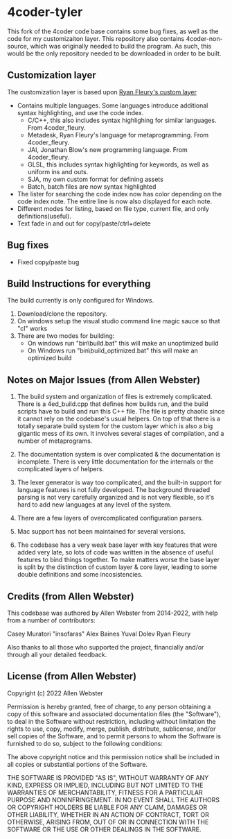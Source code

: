 # 4coder-tyler

This fork of the 4coder code base contains some bug fixes, as well as the code for my customizaiton layer. 
This repository also contains 4coder-non-source, which was originally needed to build the program. 
As such, this would be the only repository needed to be downloaded in order to be built.

## Customization layer
The customization layer is based upon [Ryan Fleury's custom layer](https://github.com/Dion-Systems/4coder_fleury)

- Contains multiple languages. Some languages introduce additional syntax highlighting, and use the code index.
    - C/C++, this also includes syntax highlighing for similar languages. From 4coder_fleury.
    - Metadesk, Ryan Fleury's language for metaprogramming. From 4coder_fleury.
    - JAI, Jonathan Blow's new programming language. From 4coder_fleury.
    - GLSL, this includes syntax highlighting for keywords, as well as uniform ins and outs.
    - SJA, my own custom format for defining assets
    - Batch, batch files are now syntax highlighted
- The lister for searching the code index now has color depending on the code index note. The entire line is now also displayed for each note.
- Different modes for listing, based on file type, current file, and only definitions(useful).
- Text fade in and out for copy/paste/ctrl+delete

## Bug fixes
- Fixed copy/paste bug

## Build Instructions for everything
The build currently is only configured for Windows.

1. Download/clone the repository.
2. On windows setup the visual studio command line magic sauce so that "cl" works
3. There are two modes for building:
   - On windows run "bin\build.bat" this will make an unoptimized build
   - On Windows run "bin\build_optimized.bat" this will make an optimized build

## Notes on Major Issues (from Allen Webster)

1. The build system and organization of files is extremely complicated. There is a 4ed_build.cpp that defines how builds run, and the build scripts have to build and run this C++ file. The file is pretty chaotic since it cannot rely on the codebase's usual helpers. On top of that there is a totally separate build system for the custom layer which is also a big gigantic mess of its own. It involves several stages of compilation, and a number of metaprograms.

2. The documentation system is over complicated & the documentation is incomplete. There is very little documentation for the internals or the complicated layers of helpers.

3. The lexer generator is way too complicated, and the built-in support for language features is not fully developed. The background threaded parsing is not very carefully organized and is not very flexible, so it's hard to add new languages at any level of the system.

4. There are a few layers of overcomplicated configuration parsers.

5. Mac support has not been maintained for several versions.

6. The codebase has a very weak base layer with key features that were added very late, so lots of code was written in the absence of useful features to bind things together. To make matters worse the base layer is split by the distinction of custom layer & core layer, leading to some double definitions and some incosistencies.

## Credits (from Allen Webster)
This codebase was authored by Allen Webster from 2014-2022, with help from a number of contributors:

Casey Muratori
"insofaras" Alex Baines
Yuval Dolev
Ryan Fleury

Also thanks to all those who supported the project, financially and/or through all your detailed feedback.

## License (from Allen Webster)

Copyright (c) 2022 Allen Webster

Permission is hereby granted, free of charge, to any person obtaining a copy
of this software and associated documentation files (the "Software"), to deal
in the Software without restriction, including without limitation the rights
to use, copy, modify, merge, publish, distribute, sublicense, and/or sell
copies of the Software, and to permit persons to whom the Software is
furnished to do so, subject to the following conditions:

The above copyright notice and this permission notice shall be included in all
copies or substantial portions of the Software.

THE SOFTWARE IS PROVIDED "AS IS", WITHOUT WARRANTY OF ANY KIND, EXPRESS OR
IMPLIED, INCLUDING BUT NOT LIMITED TO THE WARRANTIES OF MERCHANTABILITY,
FITNESS FOR A PARTICULAR PURPOSE AND NONINFRINGEMENT. IN NO EVENT SHALL THE
AUTHORS OR COPYRIGHT HOLDERS BE LIABLE FOR ANY CLAIM, DAMAGES OR OTHER
LIABILITY, WHETHER IN AN ACTION OF CONTRACT, TORT OR OTHERWISE, ARISING FROM,
OUT OF OR IN CONNECTION WITH THE SOFTWARE OR THE USE OR OTHER DEALINGS IN THE
SOFTWARE.


